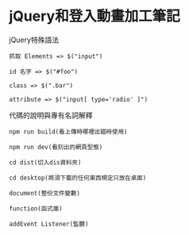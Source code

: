 # jQuery和登入動畫加工筆記
  jQuery特殊語法
    
    抓取 Elements => $("input")
    
    id 名字 => $("#foo")
    
    class => $(".bar")
    
    attribute => $("input[ type='radio' ]")
  
  代碼的說明與專有名詞解釋
    
    npm run build(看上傳時哪裡出錯時使用)
    
    npm run dev(看刻出的網頁型態)
    
    cd dist(切入dis資料夾)
    
    cd desktop(將須下載的任何東西規定只放在桌面)
    
    document(整份文件變數)
    
    function(函式庫)
    
    addEvent Listener(監聽)